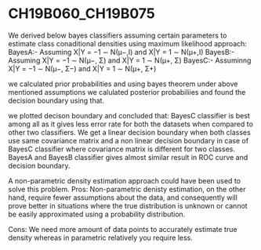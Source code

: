 # CH19B060_CH19B075

We derived below bayes classifiers assuming certain parameters to estimate class conaditional densities using maximum likelihood approach:
BayesA:- Assuming X|Y = −1 ∼ N(µ−,I) and X|Y = 1 ∼ N(µ+,I)
BayesB:- Assuming X|Y = −1 ∼ N(µ−, Σ) and X|Y = 1 ∼ N(µ+, Σ)
BayesC:- Assuminng X|Y = −1 ∼ N(µ−, Σ−) and X|Y = 1 ∼ N(µ+, Σ+)

we calculated prior probabilities and using bayes theorem under above mentioned assumptions we calulated posterior probabiliies and found the decision boundary using that.

we plotted decison boundary and concluded that:
BayesC classifier is best among all as it gives less error rate for both the datasets when compared to other two classifiers.
We get a linear decision boundary when both classes use same covariance matrix and a non linear decision boundary in case of BayesC classifier where covariance matrix is different for two classes.
BayesA and BayesB classifier gives almost similar result in ROC curve and decision boundary.

A non-parametric density estimation approach could have been used to solve this problem.
Pros:
Non-parametric denisty estimation, on the other hand, require fewer assumptions about the data, and consequently will prove better in situations where the true distribution is unknown or cannot be easily approximated using a probability distribution.

Cons:
We need more amount of data points to accurately estimate true density whereas in parametric relatively you require less.



